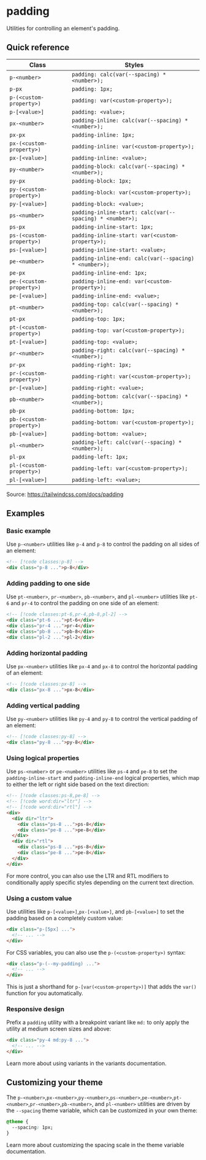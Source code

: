 # padding

Utilities for controlling an element's padding.

## Quick reference

| Class | Styles |
|---|---|
| `p-<number>` | `padding: calc(var(--spacing) * <number>);` |
| `p-px` | `padding: 1px;` |
| `p-(<custom-property>)` | `padding: var(<custom-property>);` |
| `p-[<value>]` | `padding: <value>;` |
| `px-<number>` | `padding-inline: calc(var(--spacing) * <number>);` |
| `px-px` | `padding-inline: 1px;` |
| `px-(<custom-property>)` | `padding-inline: var(<custom-property>);` |
| `px-[<value>]` | `padding-inline: <value>;` |
| `py-<number>` | `padding-block: calc(var(--spacing) * <number>);` |
| `py-px` | `padding-block: 1px;` |
| `py-(<custom-property>)` | `padding-block: var(<custom-property>);` |
| `py-[<value>]` | `padding-block: <value>;` |
| `ps-<number>` | `padding-inline-start: calc(var(--spacing) * <number>);` |
| `ps-px` | `padding-inline-start: 1px;` |
| `ps-(<custom-property>)` | `padding-inline-start: var(<custom-property>);` |
| `ps-[<value>]` | `padding-inline-start: <value>;` |
| `pe-<number>` | `padding-inline-end: calc(var(--spacing) * <number>);` |
| `pe-px` | `padding-inline-end: 1px;` |
| `pe-(<custom-property>)` | `padding-inline-end: var(<custom-property>);` |
| `pe-[<value>]` | `padding-inline-end: <value>;` |
| `pt-<number>` | `padding-top: calc(var(--spacing) * <number>);` |
| `pt-px` | `padding-top: 1px;` |
| `pt-(<custom-property>)` | `padding-top: var(<custom-property>);` |
| `pt-[<value>]` | `padding-top: <value>;` |
| `pr-<number>` | `padding-right: calc(var(--spacing) * <number>);` |
| `pr-px` | `padding-right: 1px;` |
| `pr-(<custom-property>)` | `padding-right: var(<custom-property>);` |
| `pr-[<value>]` | `padding-right: <value>;` |
| `pb-<number>` | `padding-bottom: calc(var(--spacing) * <number>);` |
| `pb-px` | `padding-bottom: 1px;` |
| `pb-(<custom-property>)` | `padding-bottom: var(<custom-property>);` |
| `pb-[<value>]` | `padding-bottom: <value>;` |
| `pl-<number>` | `padding-left: calc(var(--spacing) * <number>);` |
| `pl-px` | `padding-left: 1px;` |
| `pl-(<custom-property>)` | `padding-left: var(<custom-property>);` |
| `pl-[<value>]` | `padding-left: <value>;` |

Source: https://tailwindcss.com/docs/padding

## Examples

### Basic example

Use `p-<number>` utilities like `p-4` and `p-8` to control the padding on all sides of an element:

```html
<!-- [!code classes:p-8] -->
<div class="p-8 ...">p-8</div>
```

### Adding padding to one side

Use `pt-<number>`, `pr-<number>`, `pb-<number>`, and `pl-<number>` utilities like `pt-6` and `pr-4` to control the padding on one side of an element:

```html
<!-- [!code classes:pt-6,pr-4,pb-8,pl-2] -->
<div class="pt-6 ...">pt-6</div>
<div class="pr-4 ...">pr-4</div>
<div class="pb-8 ...">pb-8</div>
<div class="pl-2 ...">pl-2</div>
```

### Adding horizontal padding

Use `px-<number>` utilities like `px-4` and `px-8` to control the horizontal padding of an element:

```html
<!-- [!code classes:px-8] -->
<div class="px-8 ...">px-8</div>
```

### Adding vertical padding

Use `py-<number>` utilities like `py-4` and `py-8` to control the vertical padding of an element:

```html
<!-- [!code classes:py-8] -->
<div class="py-8 ...">py-8</div>
```

### Using logical properties

Use `ps-<number>` or `pe-<number>` utilities like `ps-4` and `pe-8` to set the `padding-inline-start` and `padding-inline-end` logical properties, which map to either the left or right side based on the text direction:

```html
<!-- [!code classes:ps-8,pe-8] -->
<!-- [!code word:dir="ltr"] -->
<!-- [!code word:dir="rtl"] -->
<div>
  <div dir="ltr">
    <div class="ps-8 ...">ps-8</div>
    <div class="pe-8 ...">pe-8</div>
  </div>
  <div dir="rtl">
    <div class="ps-8 ...">ps-8</div>
    <div class="pe-8 ...">pe-8</div>
  </div>
</div>
```

For more control, you can also use the LTR and RTL modifiers to conditionally apply specific styles depending on the current text direction.

### Using a custom value

Use utilities like `p-[<value>]`,`px-[<value>]`, and `pb-[<value>]` to set the padding based on a completely custom value:

```html
<div class="p-[5px] ...">
  <!-- ... -->
</div>
```

For CSS variables, you can also use the `p-(<custom-property>)` syntax:

```html
<div class="p-(--my-padding) ...">
  <!-- ... -->
</div>
```

This is just a shorthand for `p-[var(<custom-property>)]` that adds the `var()` function for you automatically.

### Responsive design

Prefix a `padding` utility with a breakpoint variant like `md:` to only apply the utility at medium screen sizes and above:

```html
<div class="py-4 md:py-8 ...">
  <!-- ... -->
</div>
```

Learn more about using variants in the variants documentation.

## Customizing your theme

The `p-<number>`,`px-<number>`,`py-<number>`,`ps-<number>`,`pe-<number>`,`pt-<number>`,`pr-<number>`,`pb-<number>`, and `pl-<number>` utilities are driven by the `--spacing` theme variable, which can be customized in your own theme:

```css
@theme {
  --spacing: 1px;
}
```

Learn more about customizing the spacing scale in the theme variable documentation.
